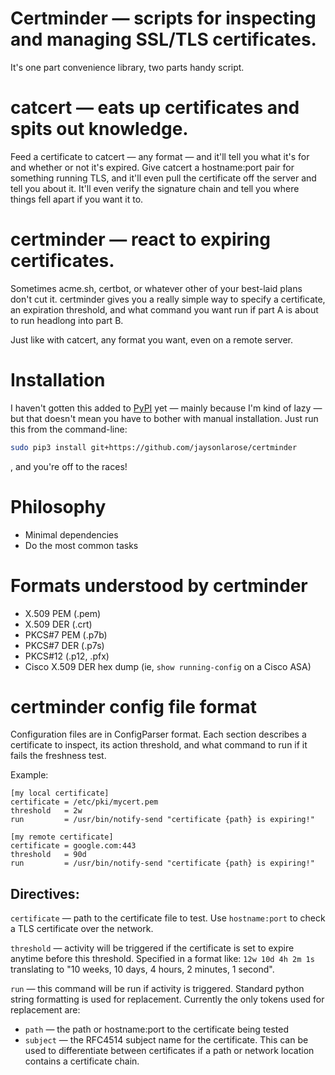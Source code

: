 # Certminder — scripts for inspecting and managing SSL/TLS certificates.

It's one part convenience library, two parts handy script.

# catcert — eats up certificates and spits out knowledge.

Feed a certificate to catcert — any format — and it'll tell you what it's for and whether or not it's expired. Give catcert a hostname:port pair for something running TLS, and it'll even pull the certificate off the server and tell you about it. It'll even verify the signature chain and tell you where things fell apart if you want it to.

# certminder — react to expiring certificates.

Sometimes acme.sh, certbot, or whatever other of your best-laid plans don't cut it. certminder gives you a really simple way to specify a certificate, an expiration threshold, and what command you want run if part A is about to run headlong into part B.

Just like with catcert, any format you want, even on a remote server.

# Installation

I haven't gotten this added to [PyPI](https://pypi.org/) yet — mainly because I'm kind of lazy — but that doesn't mean you have to bother with manual installation. Just run this from the command-line:

```bash
sudo pip3 install git+https://github.com/jaysonlarose/certminder
```

, and you're off to the races!

# Philosophy

* Minimal dependencies
* Do the most common tasks 

# Formats understood by certminder

* X.509 PEM (.pem)
* X.509 DER (.crt)
* PKCS#7 PEM (.p7b)
* PKCS#7 DER (.p7s)
* PKCS#12 (.p12, .pfx)
* Cisco X.509 DER hex dump (ie, `show running-config` on a Cisco ASA)

# certminder config file format

Configuration files are in ConfigParser format. Each section describes a certificate to inspect, its action threshold, and what command to run if it fails the freshness test.

Example:

```
[my local certificate]
certificate = /etc/pki/mycert.pem
threshold   = 2w
run         = /usr/bin/notify-send "certificate {path} is expiring!"

[my remote certificate]
certificate = google.com:443
threshold   = 90d
run         = /usr/bin/notify-send "certificate {path} is expiring!"
```


## Directives:

`certificate` — path to the certificate file to test. Use `hostname:port` to check a TLS certificate over the network.
	
`threshold` —  activity will be triggered if the certificate is set to expire anytime before this threshold. Specified in a format like: `12w 10d 4h 2m 1s` translating to "10 weeks, 10 days, 4 hours, 2 minutes, 1 second".

`run` — this command will be run if activity is triggered. Standard python string formatting is used for replacement. Currently the only tokens used for replacement are:

* `path` — the path or hostname:port to the certificate being tested
* `subject` — the RFC4514 subject name for the certificate. This can be used to differentiate between certificates if a path or network location contains a certificate chain.

